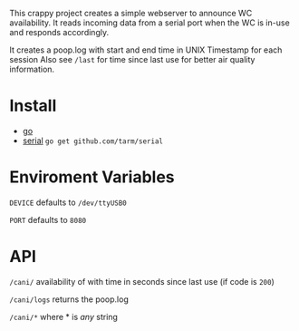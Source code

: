 This crappy project creates a simple webserver to announce WC availability.
It reads incoming data from a serial port when the WC is in-use and responds accordingly.

It creates a poop.log with start and end time in UNIX Timestamp for each session
Also see `/last` for time since last use for better air quality information.

# Install

* [go](https://golang.org/dl/)
* [serial](https://github.com/tarm/serial) `go get github.com/tarm/serial`

# Enviroment Variables

`DEVICE` defaults to `/dev/ttyUSB0`

`PORT` defaults to `8080`

# API

`/cani/` availability of with time in seconds since last use (if code is `200`)

`/cani/logs` returns the poop.log

`/cani/*` where * is _any_ string
